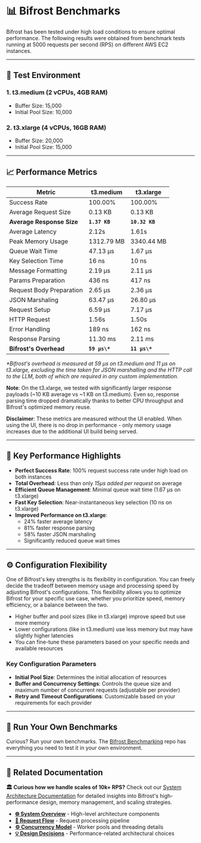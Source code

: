 # 📊 Bifrost Benchmarks

Bifrost has been tested under high load conditions to ensure optimal performance. The following results were obtained from benchmark tests running at 5000 requests per second (RPS) on different AWS EC2 instances.

---

## 🧪 Test Environment

### **1. t3.medium (2 vCPUs, 4GB RAM)**

- Buffer Size: 15,000
- Initial Pool Size: 10,000

### **2. t3.xlarge (4 vCPUs, 16GB RAM)**

- Buffer Size: 20,000
- Initial Pool Size: 15,000

---

## 📈 Performance Metrics

| Metric                    | t3.medium     | t3.xlarge      |
| ------------------------- | ------------- | -------------- |
| Success Rate              | 100.00%       | 100.00%        |
| Average Request Size      | 0.13 KB       | 0.13 KB        |
| **Average Response Size** | **`1.37 KB`** | **`10.32 KB`** |
| Average Latency           | 2.12s         | 1.61s          |
| Peak Memory Usage         | 1312.79 MB    | 3340.44 MB     |
| Queue Wait Time           | 47.13 µs      | 1.67 µs        |
| Key Selection Time        | 16 ns         | 10 ns          |
| Message Formatting        | 2.19 µs       | 2.11 µs        |
| Params Preparation        | 436 ns        | 417 ns         |
| Request Body Preparation  | 2.65 µs       | 2.36 µs        |
| JSON Marshaling           | 63.47 µs      | 26.80 µs       |
| Request Setup             | 6.59 µs       | 7.17 µs        |
| HTTP Request              | 1.56s         | 1.50s          |
| Error Handling            | 189 ns        | 162 ns         |
| Response Parsing          | 11.30 ms      | 2.11 ms        |
| **Bifrost's Overhead**    | **`59 µs\*`** | **`11 µs\*`**  |

_\*Bifrost's overhead is measured at 59 µs on t3.medium and 11 µs on t3.xlarge, excluding the time taken for JSON marshalling and the HTTP call to the LLM, both of which are required in any custom implementation._

**Note**: On the t3.xlarge, we tested with significantly larger response payloads (~10 KB average vs ~1 KB on t3.medium). Even so, response parsing time dropped dramatically thanks to better CPU throughput and Bifrost's optimized memory reuse.

**Disclaimer**: These metrics are measured without the UI enabled. When using the UI, there is no drop in performance - only memory usage increases due to the additional UI build being served.

---

## 🎯 Key Performance Highlights

- **Perfect Success Rate**: 100% request success rate under high load on both instances
- **Total Overhead**: Less than only _15µs added per request_ on average
- **Efficient Queue Management**: Minimal queue wait time (1.67 µs on t3.xlarge)
- **Fast Key Selection**: Near-instantaneous key selection (10 ns on t3.xlarge)
- **Improved Performance on t3.xlarge**:
  - 24% faster average latency
  - 81% faster response parsing
  - 58% faster JSON marshaling
  - Significantly reduced queue wait times

---

## ⚙️ Configuration Flexibility

One of Bifrost's key strengths is its flexibility in configuration. You can freely decide the tradeoff between memory usage and processing speed by adjusting Bifrost's configurations. This flexibility allows you to optimize Bifrost for your specific use case, whether you prioritize speed, memory efficiency, or a balance between the two.

- Higher buffer and pool sizes (like in t3.xlarge) improve speed but use more memory
- Lower configurations (like in t3.medium) use less memory but may have slightly higher latencies
- You can fine-tune these parameters based on your specific needs and available resources

### **Key Configuration Parameters**

- **Initial Pool Size**: Determines the initial allocation of resources
- **Buffer and Concurrency Settings**: Controls the queue size and maximum number of concurrent requests (adjustable per provider)
- **Retry and Timeout Configurations**: Customizable based on your requirements for each provider

---

## 🚀 Run Your Own Benchmarks

Curious? Run your own benchmarks. The [Bifrost Benchmarking](https://github.com/maximhq/bifrost-benchmarking) repo has everything you need to test it in your own environment.

---

## 🔗 Related Documentation

**🏛️ Curious how we handle scales of 10k+ RPS?** Check out our [System Architecture Documentation](./architecture/system-overview.md) for detailed insights into Bifrost's high-performance design, memory management, and scaling strategies.

- **[🌐 System Overview](./architecture/system-overview.md)** - High-level architecture components
- **[🔄 Request Flow](./architecture/request-flow.md)** - Request processing pipeline
- **[⚙️ Concurrency Model](./architecture/concurrency.md)** - Worker pools and threading details
- **[💡 Design Decisions](./architecture/design-decisions.md)** - Performance-related architectural choices
